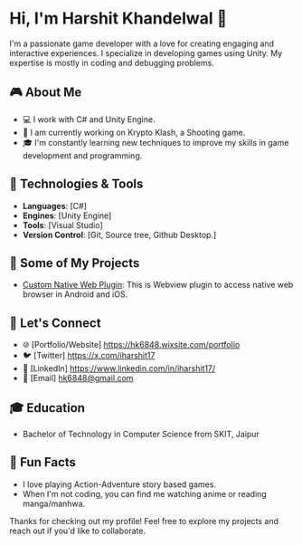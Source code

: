 # Hi, I'm Harshit Khandelwal 👾

I'm a passionate game developer with a love for creating engaging and interactive experiences. I specialize in developing games using Unity. My expertise is mostly in coding and debugging problems.

## 🎮 About Me
- 💻 I work with C# and Unity Engine.
- 🚀 I am currently working on Krypto Klash, a Shooting game.
- 🎓 I'm constantly learning new techniques to improve my skills in game development and programming.

## 🔧 Technologies & Tools
- **Languages**: [C#]
- **Engines**: [Unity Engine]
- **Tools**: [Visual Studio]
- **Version Control**: [Git, Source tree, Github Desktop.]

## 📂 Some of My Projects
- [Custom Native Web Plugin](https://github.com/BlackSamael/Custom-Native-Web-Plugin): This is Webview plugin to access native web browser in Android and iOS.

## 📣 Let's Connect
- 🌐 [Portfolio/Website] https://hk6848.wixsite.com/portfolio
- 🐦 [Twitter] https://x.com/iharshit17
- 💬 [LinkedIn] https://www.linkedin.com/in/iharshit17/
- 📧 [Email] hk6848@gmail.com

## 🎓 Education
- Bachelor of Technology in Computer Science from SKIT, Jaipur

## 📖 Fun Facts
- I love playing Action-Adventure story based games.
- When I'm not coding, you can find me watching anime or reading manga/manhwa.

Thanks for checking out my profile! Feel free to explore my projects and reach out if you'd like to collaborate.
